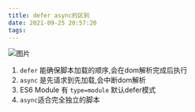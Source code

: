 ```yaml
---
title: defer async的区别
date: 2021-09-25 20:57:20
tags:
---
```


![图片](http://segmentfault.com/img/bVcQV0)
1. `defer` 能确保脚本加载的顺序,会在dom解析完成后执行
2. `async` 是先请求到先加载,会中断dom解析
3. ES6 Module 有 `type=module` 默认defer模式
4. `async`适合完全独立的脚本